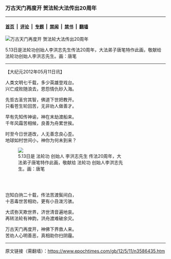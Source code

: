 ### 万古天门再度开 贺法轮大法传出20周年

---

#### [首页](../../../..?n3586435) &nbsp;|&nbsp; [评论](../../../../../epoch-comment?n3586435) &nbsp;|&nbsp; [专题](../../../../../epoch-special?n3586435) &nbsp;|&nbsp; [禁闻](../../../../../epoch-news?n3586435) &nbsp;|&nbsp; [禁书](../../../../../books?n3586435) &nbsp;|&nbsp; [翻墙](https://github.com/gfw-breaker/nogfw/blob/master/README.md?n3586435)


<div><img alt="万古天门再度开 贺法轮大法传出20周年" class="attachment-djy_600_400 size-djy_600_400 wp-post-image" src="https://i.epochtimes.com/assets/uploads/2012/05/120510225447789-335x400.jpg"/>
<div class="caption">
 <p>
  5.13日是法轮功创始人李洪志先生传法20周年，大法弟子唐笔特作此画，敬献给法轮功创始人李洪志先生。画：唐笔
 </p>
</div></div><hr/><div class="post_content" id="artbody" itemprop="articleBody">
 <!-- article content begin -->
 <p>
  【大纪元2012年05月11日讯】
 </p>
 <p>
  人类文明七千载，多少英雄登戏台。
  <br/>
  兴亡成败随浪去，恩怨情仇砂入海。
 </p>
 <p>
  先哲古圣穷其智，佛道下世把教开。
  <br/>
  只看苍生轮回苦，无非劝人做善才。
 </p>
 <p>
  早有先知传神谕，神在末劫渡船来。
  <br/>
  千年风霜苦相候，良善为舟累世挨。
 </p>
 <p>
  时至今日世道改，人无善念良心歪。
  <br/>
  地球如村世间小，神你为何未到来？
 </p>
 <figure class="wp-caption aligncenter" style="width: 335px">
  <ok href=" https://i.epochtimes.com/assets/uploads/2012/05/120510225447789.jpg" rel="noreferrer noopener" target="_blank">
   <img src="//i.epochtimes.com/assets/uploads/2012/05/120510225447789.jpg"/>
  </ok>
  <br/><figcaption class="wp-caption-text">
   5.13日是
   <ok href="https://www.epochtimes.com/gb/tag/%E6%B3%95%E8%BD%AE%E5%8A%9F.html">
    法轮功
   </ok>
   创始人
   <ok href="https://www.epochtimes.com/gb/tag/%E6%9D%8E%E6%B4%AA%E5%BF%97%E5%85%88%E7%94%9F.html">
    李洪志先生
   </ok>
   传法20周年，大法弟子唐笔特作此画，敬献给
   <ok href="https://www.epochtimes.com/gb/tag/%E6%B3%95%E8%BD%AE%E5%8A%9F.html">
    法轮功
   </ok>
   创始人李洪志先生。画：唐笔
  </figcaption><br/>
 </figure><br/>
 <p>
  岂知白驹二十载，传法苦渡鬓间白，
  <br/>
  十恶毒世苦相劝，更有小丑泼污骇。
 </p>
 <p>
  大谎弥天欺世界，济世清音遍地哀。
  <br/>
  再转法轮有神韵，洪舟渡难破余灾。
 </p>
 <p>
  万古天门再度开，神佛下界救人来。
  <br/>
  苦劝人心明善恶，真相助你扫阴霾。
 </p>
 <!-- article content end -->
 <div id="below_article_ad">
 </div>
</div>


---

原文链接（需翻墙）：https://www.epochtimes.com/gb/12/5/11/n3586435.htm